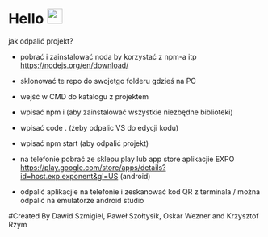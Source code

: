 <h1>
  Hello
  <img src="https://media.giphy.com/media/hvRJCLFzcasrR4ia7z/giphy.gif" width="30px"/>
</h1>

jak odpalić projekt?
- pobrać i zainstalować noda by korzystać z npm-a itp
    https://nodejs.org/en/download/
    
- sklonować te repo do swojetgo folderu gdzieś na PC
- wejść w CMD do katalogu z projektem
- wpisać npm i (aby zainstalować wszystkie niezbędne biblioteki)
- wpisać code . (żeby odpalic VS do edycji kodu)
- wpisać npm start (aby odpalić projekt)
- na telefonie pobrać ze sklepu play lub app store aplikacjie EXPO 
  https://play.google.com/store/apps/details?id=host.exp.exponent&gl=US (android)
- odpalić aplikacjie na telefonie i zeskanować kod QR z terminala / można odpalić na emulatorze android studio  

#Created By Dawid Szmigiel, Paweł Szołtysik, Oskar Wezner and Krzysztof Rzym
